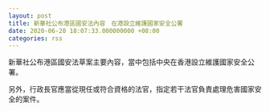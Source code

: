 ```yaml
---
layout: post
title: 新華社公布港區國安法內容　在港設立維護國家安全公署
date: 2020-06-20 18:07:33.000000000 +08:00
categories: rss
---
```


新華社公布港區國安法草案主要內容，當中包括中央在香港設立維護國家安全公署。

另外，行政長官應當從現任或符合資格的法官，指定若干法官負責處理危害國家安全的案件。
